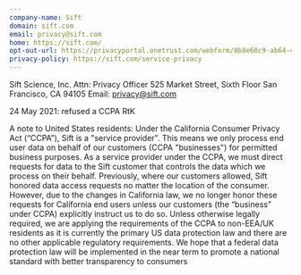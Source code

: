 ```yaml
---
company-name: Sift
domain: sift.com
email: privacy@sift.com
home: https://sift.com/
opt-out-url: https://privacyportal.onetrust.com/webform/8b8e60c9-ab64-4620-b954-67a56e27d667/016b2f78-7d0a-4414-9d62-1bef47e49259
privacy-policy: https://sift.com/service-privacy 
---
```


Sift Science, Inc.
Attn: Privacy Officer
525 Market Street, Sixth Floor
San Francisco, CA 94105
Email: privacy@sift.com

24 May 2021: refused a CCPA RtK

A note to United States residents: Under the California Consumer Privacy Act (“CCPA”), Sift is a "service provider". This means we only process end user data on behalf of our customers (CCPA "businesses") for permitted business purposes. As a service provider under the CCPA, we must direct requests for data to the Sift customer that controls the data which we process on their behalf. Previously, where our customers allowed, Sift honored data access requests no matter the location of the consumer. However, due to the changes in California law, we no longer honor these requests for California end users unless our customers (the “business” under CCPA) explicitly instruct us to do so. Unless otherwise legally required, we are applying the requirements of the CCPA to non-EEA/UK residents as it is currently the primary US data protection law and there are no other applicable regulatory requirements. We hope that a federal data protection law will be implemented in the near term to promote a national standard with better transparency to consumers


